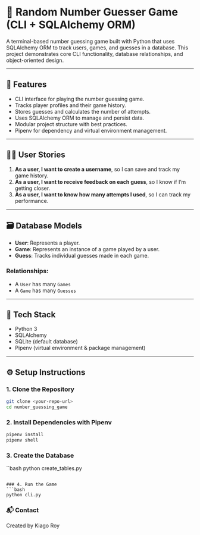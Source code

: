 # 🎯 Random Number Guesser Game (CLI + SQLAlchemy ORM)

A terminal-based number guessing game built with Python that uses SQLAlchemy ORM to track users, games, and guesses in a database. This project demonstrates core CLI functionality, database relationships, and object-oriented design.

---

## 🚀 Features

- CLI interface for playing the number guessing game.
- Tracks player profiles and their game history.
- Stores guesses and calculates the number of attempts.
- Uses SQLAlchemy ORM to manage and persist data.
- Modular project structure with best practices.
- Pipenv for dependency and virtual environment management.

---

## 🧑‍💻 User Stories

1. **As a user, I want to create a username**, so I can save and track my game history.
2. **As a user, I want to receive feedback on each guess**, so I know if I’m getting closer.
3. **As a user, I want to know how many attempts I used**, so I can track my performance.

---

## 🗃️ Database Models

- **User**: Represents a player.
- **Game**: Represents an instance of a game played by a user.
- **Guess**: Tracks individual guesses made in each game.

### Relationships:
- A `User` has many `Games`
- A `Game` has many `Guesses`

---

## 🧱 Tech Stack

- Python 3
- SQLAlchemy
- SQLite (default database)
- Pipenv (virtual environment & package management)

---

## ⚙️ Setup Instructions

### 1. Clone the Repository
```bash
git clone <your-repo-url>
cd number_guessing_game
```

### 2. Install Dependencies with Pipenv
```bash
pipenv install
pipenv shell
```

### 3. Create the Database
``bash
python create_tables.py
```

### 4. Run the Game
```bash
python cli.py
```

### 📬 Contact
Created by Kiago Roy